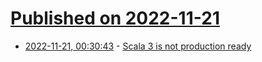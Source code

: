 # [Published on 2022-11-21](index.md)

* [2022-11-21, 00:30:43](https://news.ycombinator.com/item?id=33687179) - [Scala 3 is not production ready](https://gvolpe.com/blog/scala3-is-not-prod-ready/)
